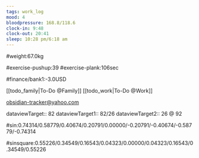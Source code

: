 ```yaml
---
tags: work_log
mood: 4
bloodpressure: 168.8/118.6
clock-in: 9:48
clock-out: 20:41
sleep: 10:28 pm/6:18 am
---
```


#weight:67.0kg

#exercise-pushup:39
#exercise-plank:106sec




#finance/bank1:-3.0USD

[[todo_family|To-Do @Family]]
[[todo_work|To-Do @Work]]

obsidian-tracker@yahoo.com


dataviewTarget:: 82
dataviewTarget1:: 82/26
dataviewTarget2:: 26 @ 92

#sin:0.74314/0.58779/0.40674/0.20791/0.00000/-0.20791/-0.40674/-0.58779/-0.74314

#sinsquare:0.55226/0.34549/0.16543/0.04323/0.00000/0.04323/0.16543/0.34549/0.55226


